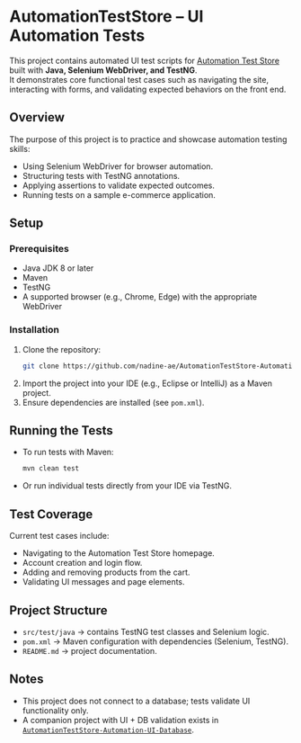 # AutomationTestStore – UI Automation Tests

This project contains automated UI test scripts for [Automation Test Store](https://automationteststore.com/) built with **Java, Selenium WebDriver, and TestNG**.  
It demonstrates core functional test cases such as navigating the site, interacting with forms, and validating expected behaviors on the front end.

## Overview
The purpose of this project is to practice and showcase automation testing skills:
- Using Selenium WebDriver for browser automation.
- Structuring tests with TestNG annotations.
- Applying assertions to validate expected outcomes.
- Running tests on a sample e-commerce application.

## Setup
### Prerequisites
- Java JDK 8 or later
- Maven
- TestNG
- A supported browser (e.g., Chrome, Edge) with the appropriate WebDriver

### Installation
1. Clone the repository:
   ```bash
   git clone https://github.com/nadine-ae/AutomationTestStore-Automation-UI.git
   ```
2. Import the project into your IDE (e.g., Eclipse or IntelliJ) as a Maven project.
3. Ensure dependencies are installed (see `pom.xml`).

## Running the Tests
- To run tests with Maven:
  ```bash
  mvn clean test
  ```
- Or run individual tests directly from your IDE via TestNG.

## Test Coverage
Current test cases include:
- Navigating to the Automation Test Store homepage.
- Account creation and login flow.
- Adding and removing products from the cart.
- Validating UI messages and page elements.

## Project Structure
- `src/test/java` → contains TestNG test classes and Selenium logic.
- `pom.xml` → Maven configuration with dependencies (Selenium, TestNG).
- `README.md` → project documentation.

## Notes
- This project does not connect to a database; tests validate UI functionality only.
- A companion project with UI + DB validation exists in [`AutomationTestStore-Automation-UI-Database`](https://github.com/nadine-ae/AutomationTestStore-Automation-UI-Database`).
